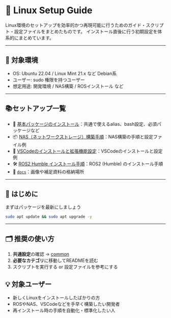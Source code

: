 # 🐧 Linux Setup Guide

Linux環境のセットアップを効率的かつ再現可能に行うためのガイド・スクリプト・設定ファイルをまとめたものです。
インストール直後に行う初期設定を体系的にまとめています。

---

## 📌 対象環境

- OS: Ubuntu 22.04 / Linux Mint 21.x など Debian系
- ユーザー: sudo 権限を持つユーザー
- 想定用途: 開発環境 / NAS構築 / ROSインストール など

---

## 📚セットアップ一覧

- 🧰 [基本パッケージのインストール](./common/)：共通で使えるalias、bash設定、必須パッケージなど
- 📦 [NAS（ネットワークストレージ）構築手順](./nas/)：NAS構築の手順と設定ファイル例
- 🤖 [VSCodeのインストールと拡張機能設定](./vscode/)：VSCodeのインストールと設定例
- 🛠 [ROS2 Humble インストール手順](./ros/)：ROS2 (Humble) のインストール手順
- 📄 [`docs`](./docs/)：画像や補足資料の格納場所

---

## 🚀 はじめに

まずはパッケージを最新にしましょう

```bash
sudo apt update && sudo apt upgrade -y
```

---

## 🗂️ 推奨の使い方

1. **共通設定**の確認 → [common](./common/)
2. **必要なカテゴリ**に移動してREADMEを読む
3. スクリプトを実行する or 設定ファイルを参考にする

## 💡 対象ユーザー

- 新しくLinuxをインストールしたばかりの方
- ROSやNAS、VSCodeなどを手早く構築したい開発者
- 再インストール時の手順を自動化・標準化したい人